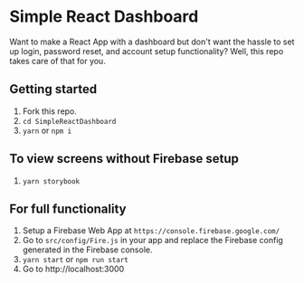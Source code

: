 # Simple React Dashboard

Want to make a React App with a dashboard but don't want the hassle to set up login, password reset, and account setup functionality? Well, this repo takes care of that for you.

## Getting started

1. Fork this repo.
2. `cd SimpleReactDashboard`
3. `yarn` or `npm i`

## To view screens without Firebase setup
1. `yarn storybook`

## For full functionality
1. Setup a Firebase Web App at `https://console.firebase.google.com/`
2. Go to `src/config/Fire.js` in your app and replace the Firebase config generated in the Firebase console.
3. `yarn start` or `npm run start`
4. Go to http://localhost:3000
